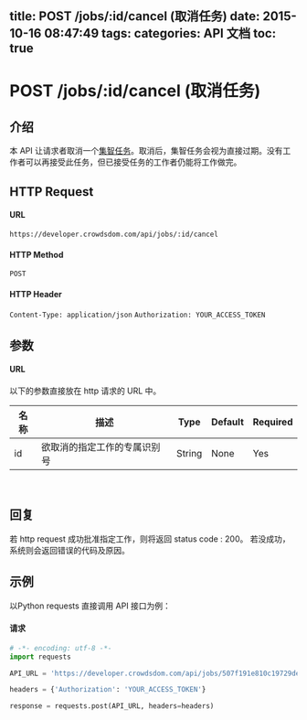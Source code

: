 title: POST /jobs/:id/cancel (取消任务)
date: 2015-10-16 08:47:49
tags:
categories: API 文档
toc: true
---

# POST /jobs/:id/cancel (取消任务)

## 介绍

本 API 让请求者取消一个[集智任务](/集智任务)。取消后，集智任务会视为直接过期。没有工作者可以再接受此任务，但已接受任务的工作者仍能将工作做完。

## HTTP Request

#### URL

`https://developer.crowdsdom.com/api/jobs/:id/cancel`

#### HTTP Method

`POST`

#### HTTP Header

`Content-Type: application/json`
`Authorization: YOUR_ACCESS_TOKEN`

## 参数

#### URL

以下的参数直接放在 http 请求的 URL 中。

名称 | 描述 | Type | Default | Required
--- | --- | --- | --- | ---
id| 欲取消的指定工作的专属识别号| String | None | Yes

<br>

## 回复

若 http request 成功批准指定工作，则将返回 status code : 200。
若没成功，系统则会返回错误的代码及原因。

## 示例

以Python requests 直接调用 API 接口为例：

#### 请求

```python
# -*- encoding: utf-8 -*-
import requests

API_URL = 'https://developer.crowdsdom.com/api/jobs/507f191e810c19729devxbbx/cancel'

headers = {'Authorization': 'YOUR_ACCESS_TOKEN'}

response = requests.post(API_URL, headers=headers)
```
